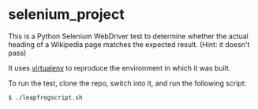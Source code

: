 # selenium_project

This is a Python Selenium WebDriver test to determine whether the actual heading of a Wikipedia page matches the expected result. (Hint: it doesn't pass)

It uses [virtualenv](https://pypi.python.org/pypi/virtualenv) to reproduce the environment in which it was built.

To run the test, clone the repo, switch into it, and run the following script:

`$ ./leapfrogscript.sh`


